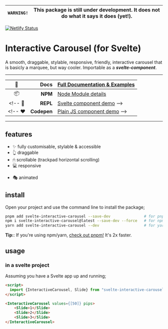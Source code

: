 |`WARNING!` | This package is still under development. It does not do what it says it does (yet!).|
|-|-|



[![Netlify Status](https://api.netlify.com/api/v1/badges/4823de9a-ceec-4b08-a951-007b9543d87e/deploy-status)](https://app.netlify.com/sites/svelte-interactive-carousel/deploys)
# Interactive Carousel (for Svelte)






<!-- ![Svelte Range Slider -- focussed, including some pips](test/public/slider.png) -->

A smooth, draggable, stylable, responsive, friendly, interactive carousel that is basicly a marquee, but way cooler.
Importable as a ***svelte-component***.
<!-- , or **used directly in any javascript application**. -->

---

📔 | Docs | [Full Documentation & Examples](https://svelte-interactive-carousel.netlify.app/)
:--: | -----: | :------
📦 | **NPM** |[Node Module details](https://www.npmjs.com/package/svelte-interactive-carousel)
<!-- 📝 | **REPL** |[Svelte component demo](https://svelte.dev/repl/030797781fd64ad88302d1343f5b2c43?version=3) -->
<!-- ❤ | **Codepen** |[Plain JS component demo](https://codepen.io/simeydotme/pen/KKNJdbK) -->

---

## features

<!-- ![Features of the range slider plugin (written below)](test/public/range-slider.png) -->

- ✨ fully customisable, stylable & accessible
- 👆 draggable
- 🖱 scrollable (trackpad horizontal scrolling)
- 💻 responsive
<!-- - ⌨ accessible -->
- 🎭 animated

## install

Open your project and use the command line to install the package;

```bash
pnpm add svelte-interactive-carousel --save-dev               # for pnpm
npm i svelte-interactive-carousel@latest --save-dev --force   # for npm
yarn add svelte-interactive-carousel --dev                    # for yarn
```

**Tip:**: If you're using npm/yarn, [check out pnpm!](https://pnpm.io/) It's 2x faster.

## usage

### in a svelte project

Assuming you have a Svelte app up and running;

```html
<script>
  import {InteractiveCarousel, Slide} from "svelte-interactive-carousel";
</script>

<InteractiveCarousel values={[50]} pips>
    <Slide>1</Slide>
    <Slide>2</Slide>
    <Slide>3</Slide>
</InteractiveCarousel>
```

<!-- ### as a regular JS file

If you're not building a svelte-app, you can use the [`/dist/`
version of the script `/dist/svelte-interactive-carousel.js`](dist/svelte-interactive-carousel.js) and include it
with a regular `<script>` tag. This should even work with jQuery.

```html
<script src="./js/vendor/svelte-interactive-carousel.js" />

<div id="my-slider"></div>

<script>
  var mySlider = new RangeSliderPips({
    target: document.querySelector("#my-slider"),
    props: { values: [50], pips: true }
  });
</script>
```

### as a JS module

If you're building a bleeding-edge JS application (maybe Vue or React), you might
want to use js imports (`import`)

```js
import RangeSlider from "./node_modules/svelte-interactive-carousel/dist/svelte-interactive-carousel.mjs";

var mySlider = new RangeSlider({
  target: node, // js reference to a DOM element
  props: { values: [50], pips: true }
});
``` -->
<!-- 
---

## props (options)

### carousel props

prop | type | default | description
-----|------|---------|-------------
**values** | `Array` | `[50]` | Array of values to apply on the slider. Multiple values creates multiple handles. (_**note:** A slider with `range` property set can only have two values max_)
**min** | `Number` | `0` | Minimum value for the slider _(should be `< max`)_
**max** | `Number` | `100` | Maximum value for the slider _(should be `> min`)_
**step** | `Number` | `1` | Every `nth` value to allow handle to stop at _(should be a positive value)_
**range** | `Boolean`/`String` | `false` | Whether to style as a range picker. Use `range='min'` or `range='max'` for min/max variants
**pushy** | `Boolean` | `false` | If `range` is `true`, then this boolean decides if one handle will push the other along
**float** | `Boolean` | `false` | Set true to add a floating label above focussed handles
**vertical** | `Boolean` | `false` | Make the slider render vertically (lower value on bottom)
**pips** | `Boolean` | `false` | Whether to show pips/notches on the slider
**pipstep** | `Number` | `1`/`10`/`20` | Every `nth` step to show a pip for. This has multiple defaults depending on `values` property
**first** | `Boolean`/`String` | `false` | Whether to show a pip or label for the first value on slider. Use `first='label'` to show a label value
**last** | `Boolean`/`String` | `false` | Whether to show a pip or label for the last value on slider. Use `last='label'` to show a label value
**rest** | `Boolean`/`String` | `false` | Whether to show a pip or label for all other values. Use `rest='label'` to show a label value
**all** | `Boolean`/`String` | `false` | Whether to show a pip or label for all values. Same as combining `first`, `last` and `rest`. Use `all='label'` to show a label value
**prefix** | `String` | `""` | A string to prefix to all displayed values
**suffix** | `String` | `""` | A string to suffix to all displayed values
**reversed** | `Boolean` | `false` | Reverse the orientation of min/max
**hoverable** | `Boolean` | `true` | Whether hover styles are enabled for both handles and pips/values
**disabled** | `Boolean` | `false` | Determine if the slider is disabled, or enabled _(only disables interactions, and events)_
**id** | `String` | `""` | Give the slider a unique ID for use in styling
**formatter** | `Function` | `(v,i,p) => v` | A function to re-format values before they are displayed (`v = value, i = pip index, p = percent`)
**handleFormatter** | `Function` | `formatter` | A function to re-format values on the handle/float before they are displayed. Defaults to the same function given to the `formatter` property (`v = value, i = handle index, p = percent`)
**springValues** | `Object` | `{ stiffness: 0.15, damping: 0.4 }` | Svelte spring physics object to change the behaviour of the handle when moving
**slider** | `Element` | `undefined` | DOM reference for binding to the main `<div />` of the component (`bind:slider='ref'`)

### slider events (dispatched)

event | example | `event.detail` | description
------|------------|--------|-------------
**start** | `on:start={(e) => { ... }}` | `{ activeHandle: Integer, value: Float, values: Array }` | Event fired when the user begins interaction with the slider
**change** | `on:change={(e) => { ... }}` | `{ activeHandle: Integer, startValue: Float, previousValue: Float, value: Float, values: Array }` | Event fired when the user changes the value; returns the previous value, also
**stop** | `on:stop={(e) => { ... }}` | `{ activeHandle: Integer, startValue: Float, value: Float, values: Array }` | Event fired when the user stops interacting with slider; returns the beginning value, also

**[📔📘📖 _Full Documentation & Examples_](https://simeydotme.github.io/svelte-interactive-carousel/)**

## styling

**Styling should mostly be done with CSS.**  
There's a [bunch of css variables for controlling the colors](https://simeydotme.github.io/svelte-interactive-carousel/#styling) of the elements. 
And the slider is fluid horizontally, with the size of things controlled by font-size. So you may change he `font-size` on the `.rangeSlider` base
element to change the scale of everything.

If you require more fine control of the widths, heights, etc, then you may override the default css. This can be easier by using the `id` prop
to give your slider a unique id.

Values of labels can be styled with CSS, and the format can be modified with the `formatter()` function prop. And animation of the handles is
controlled by the `springValues` object prop.

## contribute

I am very happy to accept;

- 🌟 suggestions/requests for new features or changes
- 🛠 pull-requests for bug fixes, or issue resolution
- 🧪 help with creating a proper test-suite

[Read the CONTRIBUTING.md](./CONTRIBUTING.md)

---

## support / donate  
I'd be super excited if you find this project useful and wish to donate a small amount for my efforts!

|  |  |         |
|--|--:|---------|
| <img src="https://user-images.githubusercontent.com/2817396/149629283-6002944f-9253-4e35-917d-89b476deae4e.png" width=20> | [![£1 One Pound Donation](https://user-images.githubusercontent.com/2817396/149629980-08b9a952-bd6a-4c23-be78-05e3fd534352.png)](https://www.paypal.com/paypalme/simey/1) | [£1 GBP donation](https://www.paypal.com/paypalme/simey/1) |
| <img src="https://user-images.githubusercontent.com/2817396/149629283-6002944f-9253-4e35-917d-89b476deae4e.png" width=20> | [![£5 Five Pounds Donation](https://user-images.githubusercontent.com/2817396/149629994-3a99770c-d333-46e7-9818-ab6b18ad0202.png)](https://www.paypal.com/paypalme/simey/5) | [£5 GBP donation](https://www.paypal.com/paypalme/simey/5) |
| <img src="https://user-images.githubusercontent.com/2817396/149629283-6002944f-9253-4e35-917d-89b476deae4e.png" width=20> | [![£10 Ten Pounds Donation](https://user-images.githubusercontent.com/2817396/149630000-95aa4234-ff67-4e7c-a7f4-ffd52f25e6d8.png)](https://www.paypal.com/paypalme/simey/10) | [£10 GBP donation](https://www.paypal.com/paypalme/simey/10) | -->